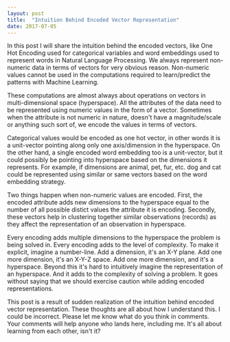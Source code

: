 ```yaml
---
layout: post
title:  "Intuition Behind Encoded Vector Representation"
date: 2017-07-05
---
```

In this post I will share the intuition behind the encoded vectors, like One Hot Encoding used for categorical variables and word embeddings used to represent words in Natural Language Processing. We always represent non-numeric data in terms of vectors for very obvious reason. Non-numeric values cannot be used in the computations required to learn/predict the patterns with Machine Learning. 

These computations are almost always about operations on vectors in multi-dimensional space (hyperspace). All the attributes of the data need to be represented using numeric values in the form of a vector. Sometimes when the attribute is not numeric in nature, doesn't have a magnitude/scale or anything such sort of, we encode the values in terms of vectors. 

Categorical values would be encoded as one hot vector, in other words it is a unit-vector pointing along only one axis/dimension in the hyperspace. On the other hand, a single encoded word embedding too is a unit-vector, but it could possibly be pointing into hyperspace based on the dimensions it represents. For example, if dimensions are animal, pet, fur, etc. dog and cat could be represented using similar or same vectors based on the word embedding strategy.

Two things happen when non-numeric values are encoded. First, the encoded attribute adds new dimensions to the hyperspace equal to the number of all possible distict values the attribute it is encoding. Secondly, these vectors help in clustering together similar observations (records) as they affect the representation of an observation in hyperspace.

Every encoding adds multiple dimensions to the hyperspace the problem is being solved in. Every encoding adds to the level of complexity. To make it explicit, imagine a number-line. Add a dimension, it's an X-Y plane. Add one more dimension, it's an X-Y-Z space. Add one more dimension, and it's a hyperspace. Beyond this it's hard to intuitively imagine the representation of an hyperspace. And it adds to the complexity of solving a problem. It goes without saying that we should exercise caution while adding encoded representations. 

This post is a result of sudden realization of the intuition behind encoded vector representation. These thoughts are all about how I understand this. I could be incorrect. Please let me know what do you think in comments. Your comments will help anyone who lands here, including me. It's all about learning from each other, isn't it?
